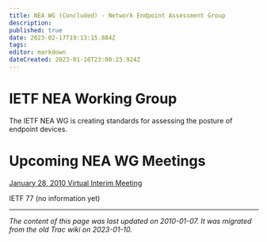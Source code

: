 ```yaml
---
title: NEA WG (Concluded) - Network Endpoint Assessment Group
description: 
published: true
date: 2023-02-17T19:13:15.884Z
tags: 
editor: markdown
dateCreated: 2023-01-10T23:00:25.924Z
---
```


# IETF NEA Working Group 
The IETF NEA WG is creating standards for assessing the posture of endpoint devices.

# Upcoming NEA WG Meetings
[January 28, 2010 Virtual Interim Meeting](/group/nea/Jan2010Interim)

IETF 77 (no information yet)
&nbsp;
&nbsp;
&nbsp;

---

*The content of this page was last updated on 2010-01-07. It was migrated from the old Trac wiki on 2023-01-10.*